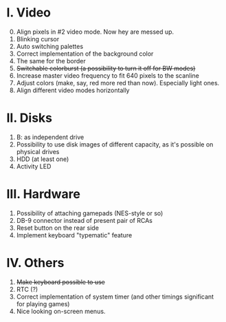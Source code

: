 I. Video
========
0. Align pixels in #2 video mode. Now hey are messed up.
1. Blinking cursor
2. Auto switching palettes
3. Correct implementation of the background color
4. The same for the border
5. ~~Switchable colorburst (a possibility to turn it off for BW modes)~~
6. Increase master video frequency to fit 640 pixels to the scanline
7. Adjust colors (make, say, red more red than now). Especially light ones.
8. Align different video modes horizontally

II. Disks
=========
1. B: as independent drive
2. Possibility to use disk images of different capacity, as it's possible on physical drives
3. HDD (at least one)
4. Activity LED

III. Hardware
=============
1. Possibility of attaching gamepads (NES-style or so)
2. DB-9 connector instead of present pair of RCAs
3. Reset button on the rear side
4. Implement keyboard "typematic" feature

IV. Others
===========
1. ~~Make keyboard possible to use~~
2. RTC (?)
3. Correct implementation of system timer (and other timings significant for playing games)
4. Nice looking on-screen menus.
